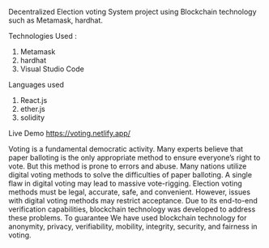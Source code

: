 Decentralized Election voting System project using Blockchain technology such as Metamask, hardhat.

Technologies Used :
1. Metamask
2. hardhat
3. Visual Studio Code

Languages used

1. React.js
2. ether.js
3. solidity

Live Demo
https://voting.netlify.app/

Voting is a fundamental democratic activity. Many experts believe that paper balloting is the only appropriate method to ensure everyone’s right to vote. But this method is prone to errors and abuse. Many nations utilize digital voting methods to solve the difficulties of paper balloting. A single flaw in digital voting may lead to massive vote-rigging. Election voting methods must be legal, accurate, safe, and convenient. However, issues with digital voting methods may restrict acceptance. Due to its end-to-end verification capabilities, blockchain technology was developed to address these problems. To guarantee We have used blockchain technology for anonymity, privacy, verifiability, mobility, integrity, security, and fairness in voting.



